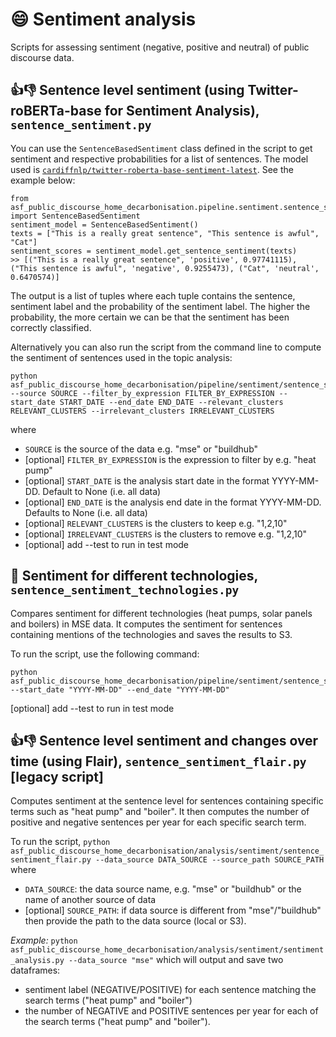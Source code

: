 # 😄 Sentiment analysis

Scripts for assessing sentiment (negative, positive and neutral) of public discourse data.

## 👍👎 Sentence level sentiment (using Twitter-roBERTa-base for Sentiment Analysis), `sentence_sentiment.py`

You can use the `SentenceBasedSentiment` class defined in the script to get sentiment and respective probabilities for a list of sentences. The model used is [`cardiffnlp/twitter-roberta-base-sentiment-latest`](https://huggingface.co/cardiffnlp/twitter-roberta-base-sentiment-latest). See the example below:

```
from asf_public_discourse_home_decarbonisation.pipeline.sentiment.sentence_sentiment import SentenceBasedSentiment
sentiment_model = SentenceBasedSentiment()
texts = ["This is a really great sentence", "This sentence is awful", "Cat"]
sentiment_scores = sentiment_model.get_sentence_sentiment(texts)
>> [("This is a really great sentence", 'positive', 0.97741115), ("This sentence is awful", 'negative', 0.9255473), ("Cat", 'neutral', 0.6470574)]
```

The output is a list of tuples where each tuple contains the sentence, sentiment label and the probability of the sentiment label. The higher the probability, the more certain we can be that the sentiment has been correctly classified. 

Alternatively you can also run the script from the command line to compute the sentiment of sentences used in the topic analysis:

```
python asf_public_discourse_home_decarbonisation/pipeline/sentiment/sentence_sentiment.py --source SOURCE --filter_by_expression FILTER_BY_EXPRESSION --start_date START_DATE --end_date END_DATE --relevant_clusters RELEVANT_CLUSTERS --irrelevant_clusters IRRELEVANT_CLUSTERS
```

where

- `SOURCE` is the source of the data e.g. "mse" or "buildhub"
- [optional] `FILTER_BY_EXPRESSION` is the expression to filter by e.g. "heat pump"
- [optional] `START_DATE` is the analysis start date in the format YYYY-MM-DD. Default to None (i.e. all data)
- [optional] `END_DATE` is the analysis end date in the format YYYY-MM-DD. Defaults to None (i.e. all data)
- [optional] `RELEVANT_CLUSTERS` is the clusters to keep e.g. "1,2,10"
- [optional] `IRRELEVANT_CLUSTERS` is the clusters to remove e.g. "1,2,10"
- [optional] add --test to run in test mode

## 🔌 Sentiment for different technologies, `sentence_sentiment_technologies.py`

Compares sentiment for different technologies (heat pumps, solar panels and boilers) in MSE data. It computes the sentiment for sentences containing mentions of the technologies and saves the results to S3.

To run the script, use the following command:

```
python asf_public_discourse_home_decarbonisation/pipeline/sentiment/sentence_sentiment_technologies.py --start_date "YYYY-MM-DD" --end_date "YYYY-MM-DD"
```

[optional] add --test to run in test mode

## 👍👎 Sentence level sentiment and changes over time (using Flair), `sentence_sentiment_flair.py` [legacy script]

Computes sentiment at the sentence level for sentences containing specific terms such as "heat pump" and "boiler". It then computes the number of positive and negative sentences per year for each specific search term.

To run the script,
`python asf_public_discourse_home_decarbonisation/analysis/sentiment/sentence_sentiment_flair.py --data_source DATA_SOURCE --source_path SOURCE_PATH`
where

- `DATA_SOURCE`: the data source name, e.g. "mse" or "buildhub" or the name of another source of data
- [optional] `SOURCE_PATH`: if data source is different from "mse"/"buildhub" then provide the path to the data source (local or S3).

_Example:_
`python asf_public_discourse_home_decarbonisation/analysis/sentiment/sentiment_analysis.py --data_source "mse"` which will output and save two dataframes:

- sentiment label (NEGATIVE/POSITIVE) for each sentence matching the search terms ("heat pump" and "boiler")
- the number of NEGATIVE and POSITIVE sentences per year for each of the search terms ("heat pump" and "boiler").
